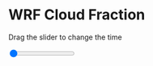<h1>WRF  Cloud Fraction </h1>
<p>Drag the slider to change the time</p>

<div class="slidecontainer">
<input oninput='setImage(this)' class="slider" type="range" min="0" max="19" value="0" step="1" />
<img id='img'/>
</div>

<script>
var img = document.getElementById('img');
var img_array = ['/assets/images/wrf/cf_wrfout_d01_2020-03-02_12:00:00.png',
'/assets/images/wrf/cf_wrfout_d01_2020-03-02_13:00:00.png',
'/assets/images/wrf/cf_wrfout_d01_2020-03-02_14:00:00.png',
'/assets/images/wrf/cf_wrfout_d01_2020-03-02_15:00:00.png',
'/assets/images/wrf/cf_wrfout_d01_2020-03-02_16:00:00.png',
'/assets/images/wrf/cf_wrfout_d01_2020-03-02_17:00:00.png',
'/assets/images/wrf/cf_wrfout_d01_2020-03-02_18:00:00.png',
'/assets/images/wrf/cf_wrfout_d01_2020-03-02_19:00:00.png',
'/assets/images/wrf/cf_wrfout_d01_2020-03-02_20:00:00.png',
'/assets/images/wrf/cf_wrfout_d01_2020-03-02_21:00:00.png',
'/assets/images/wrf/cf_wrfout_d01_2020-03-02_22:00:00.png',
'/assets/images/wrf/cf_wrfout_d01_2020-03-02_23:00:00.png',
'/assets/images/wrf/cf_wrfout_d01_2020-03-03_00:00:00.png',
'/assets/images/wrf/cf_wrfout_d01_2020-03-03_01:00:00.png',
'/assets/images/wrf/cf_wrfout_d01_2020-03-03_02:00:00.png',
'/assets/images/wrf/cf_wrfout_d01_2020-03-03_03:00:00.png',
'/assets/images/wrf/cf_wrfout_d01_2020-03-03_04:00:00.png',
'/assets/images/wrf/cf_wrfout_d01_2020-03-03_05:00:00.png',
'/assets/images/wrf/cf_wrfout_d01_2020-03-03_06:00:00.png',];
function setImage(obj)
{
        var value = obj.value;
        img.src = img_array[value];

}
</script>
